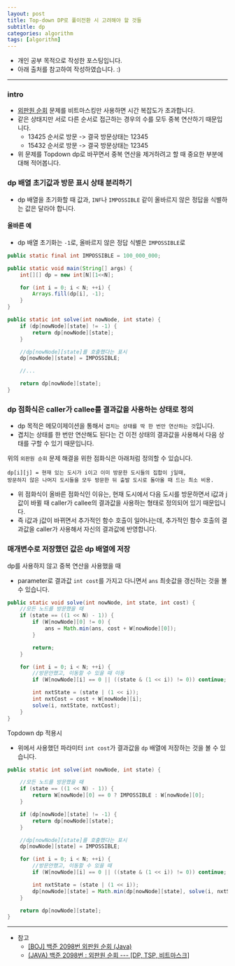 ```yaml
---
layout: post
title: Top-down DP로 풀이전환 시 고려해야 할 것들
subtitle: dp
categories: algorithm
tags: [algorithm]
---
```


- 개인 공부 목적으로 작성한 포스팅입니다.
- 아래 출처를 참고하여 작성하였습니다. :)

---

### intro

- [외판원 순회](https://www.acmicpc.net/problem/2098) 문제를 비트마스킹만 사용하면 시간 복잡도가 초과합니다.
- 같은 상태지만 서로 다른 순서로 접근하는 경우의 수를 모두 중복 연산하기 때문입니다.
  - 13425 순서로 방문 -> 결국 방문상태는 12345
  - 15432 순서로 방문 -> 결국 방문상태는 12345
- 위 문제를 Topdown dp로 바꾸면서 중복 연산을 제거하려고 할 때 중요한 부분에 대해 적어봅니다.

### dp 배열 초기값과 방문 표시 상태 분리하기

- dp 배열을 초기화할 때 값과, `INF`나 `IMPOSSIBLE` 같이 올바르지 않은 정답을 식별하는 값은 달라야 합니다.

#### 올바른 예

- dp 배열 초기화는 `-1`로, 올바르지 않은 정답 식별은 `IMPOSSIBLE`로

```java
public static final int IMPOSSIBLE = 100_000_000;

public static void main(String[] args) {
    int[][] dp = new int[N][1<<N];

    for (int i = 0; i < N; ++i) {
        Arrays.fill(dp[i], -1);
    }
}

public static int solve(int nowNode, int state) {
    if (dp[nowNode][state] != -1) {
        return dp[nowNode][state];
    }

    //dp[nowNode][state]를 호출했다는 표시
    dp[nowNode][state] = IMPOSSIBLE;

    //...

    return dp[nowNode][state];
}
```

### dp 점화식은 caller가 callee를 결과값을 사용하는 상태로 정의

- dp 목적은 메모이제이션을 통해서 `겹치는 상태를 딱 한 번만 연산하는 것`입니다.
- 겹치는 상태를 한 번만 연산해도 된다는 건 이전 상태의 결과값을 사용해서 다음 상태를 구할 수 있기 때문입니다.

위의 `외판원 순회` 문제 해결을 위한 점화식은 아래처럼 정의할 수 있습니다.

```
dp[i][j] = 현재 있는 도시가 i이고 이미 방문한 도시들의 집합이 j일때,
방문하지 않은 나머지 도시들을 모두 방문한 뒤 출발 도시로 돌아올 때 드는 최소 비용.
```

- 위 점화식이 올바른 점화식인 이유는, 현재 도시에서 다음 도시를 방문하면서 i값과 j값이 바뀔 때 caller가 callee의 결과값을 사용하는 형태로 정의되어 있기 때문입니다.
- 즉 i값과 j값이 바뀌면서 추가적인 함수 호출이 일어나는데, 추가적인 함수 호출의 결과값을 caller가 사용해서 자신의 결과값에 반영합니다.

### 매개변수로 저장했던 값은 dp 배열에 저장

dp를 사용하지 않고 중복 연산을 사용했을 때

- parameter로 결과값 `int cost`를 가지고 다니면서 `ans` 최솟값을 갱신하는 것을 볼 수 있습니다.

```java
public static void solve(int nowNode, int state, int cost) {
    //모든 노드를 방문했을 때
    if (state == ((1 << N) - 1)) {
        if (W[nowNode][0] != 0) {
            ans = Math.min(ans, cost + W[nowNode][0]);
        }

        return;
    }

    for (int i = 0; i < N; ++i) {
        //방문안했고, 이동할 수 있을 때 이동
        if (W[nowNode][i] == 0 || ((state & (1 << i)) != 0)) continue;

        int nxtState = (state | (1 << i));
        int nxtCost = cost + W[nowNode][i];
        solve(i, nxtState, nxtCost);
    }
}
```

Topdown dp 적용시

- 위에서 사용했던 파라미터 `int cost`가 결과값을 `dp` 배열에 저장하는 것을 볼 수 있습니다.

```java
public static int solve(int nowNode, int state) {

    //모든 노드를 방문했을 때
    if (state == ((1 << N) - 1)) {
        return W[nowNode][0] == 0 ? IMPOSSIBLE : W[nowNode][0];
    }

    if (dp[nowNode][state] != -1) {
        return dp[nowNode][state];
    }

    //dp[nowNode][state]를 호출했다는 표시
    dp[nowNode][state] = IMPOSSIBLE;

    for (int i = 0; i < N; ++i) {
        //방문안했고, 이동할 수 있을 때
        if (W[nowNode][i] == 0 || ((state & (1 << i)) != 0)) continue;

        int nxtState = (state | (1 << i));
        dp[nowNode][state] = Math.min(dp[nowNode][state], solve(i, nxtState) + W[nowNode][i]);
    }

    return dp[nowNode][state];
}
```

---

- 참고
  - [[BOJ] 백준 2098번 외판원 순회 (Java)](https://loosie.tistory.com/271#%ED%92%80%EC%9D%B4_%EC%BD%94%EB%93%9C)
  - [(JAVA) 백준 2098번 : 외판원 순회 --- [DP, TSP, 비트마스크]](https://maivve.tistory.com/306)

